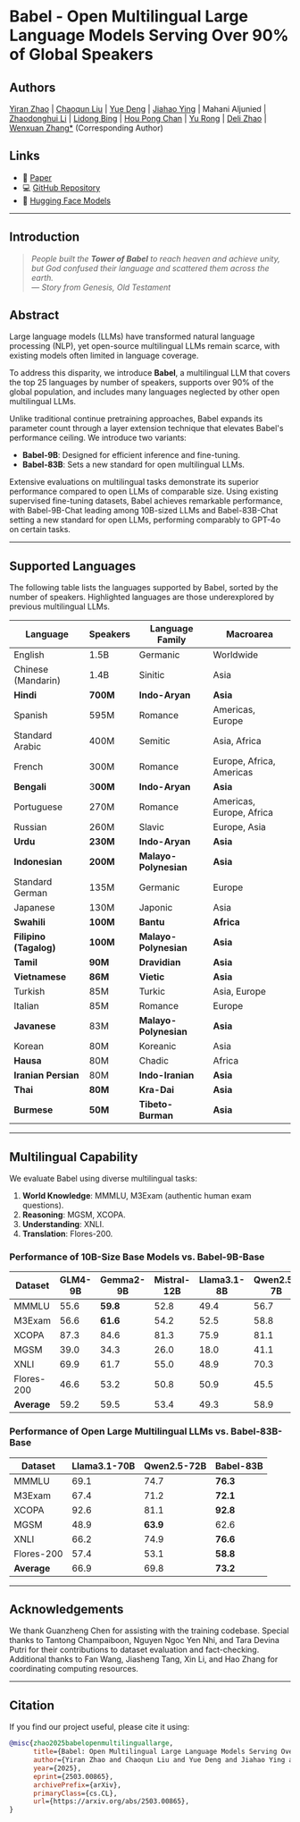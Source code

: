 # Babel - Open Multilingual Large Language Models Serving Over 90% of Global Speakers

## Authors

[Yiran Zhao](https://zhaoyiran924.github.io/) | [Chaoqun Liu](https://www.linkedin.com/in/chaoqun-liu/) | [Yue Deng](https://ntudy.github.io/) | [Jiahao Ying](https://yingjiahao14.github.io/) | Mahani Aljunied | [Zhaodonghui Li](https://mlxdb.github.io/author/li-zhaodonghui/) | [Lidong Bing](https://lidongbing.github.io/research.html/) | [Hou Pong Chan](https://kenchan0226.github.io/) | [Yu Rong](https://royrong.me/) | [Deli Zhao](https://zhaodeli.github.io/) | [Wenxuan Zhang*](https://isakzhang.github.io)  (Corresponding Author)

## Links

- 📄 [Paper](https://arxiv.org/pdf/2503.00865)
- 💻 [GitHub Repository](https://github.com/babel-llm/babel-llm)
- 🤗 [Hugging Face Models](https://huggingface.co/Tower-Babel)

---

## Introduction

> *People built the **Tower of Babel** to reach heaven and achieve unity,  
> but God confused their language and scattered them across the earth.*  
> — *Story from Genesis, Old Testament*

## Abstract

Large language models (LLMs) have transformed natural language processing (NLP), yet open-source multilingual LLMs remain scarce, with existing models often limited in language coverage.  

To address this disparity, we introduce **Babel**, a multilingual LLM that covers the top 25 languages by number of speakers, supports over 90% of the global population, and includes many languages neglected by other open multilingual LLMs.

Unlike traditional continue pretraining approaches, Babel expands its parameter count through a layer extension technique that elevates Babel's performance ceiling. We introduce two variants:

- **Babel-9B**: Designed for efficient inference and fine-tuning.
- **Babel-83B**: Sets a new standard for open multilingual LLMs.

Extensive evaluations on multilingual tasks demonstrate its superior performance compared to open LLMs of comparable size. Using existing supervised fine-tuning datasets, Babel achieves remarkable performance, with Babel-9B-Chat leading among 10B-sized LLMs and Babel-83B-Chat setting a new standard for open LLMs, performing comparably to GPT-4o on certain tasks.

---

## Supported Languages

The following table lists the languages supported by Babel, sorted by the number of speakers. Highlighted languages are those underexplored by previous multilingual LLMs.

| Language               | Speakers | Language Family       | Macroarea                |
| ---------------------- | -------- | --------------------- | ------------------------ |
| English                | 1.5B     | Germanic              | Worldwide                |
| Chinese (Mandarin)     | 1.4B     | Sinitic               | Asia                     |
| **Hindi**              | **700M** | **Indo-Aryan**        | **Asia**                 |
| Spanish                | 595M     | Romance               | Americas, Europe         |
| Standard Arabic        | 400M     | Semitic               | Asia, Africa             |
| French                 | 300M     | Romance               | Europe, Africa, Americas |
| **Bengali**            | 3**00M** | **Indo-Aryan**        | **Asia**                 |
| Portuguese             | 270M     | Romance               | Americas, Europe, Africa |
| Russian                | 260M     | Slavic                | Europe, Asia             |
| **Urdu**               | **230M** | **Indo-Aryan**        | **Asia**                 |
| **Indonesian**         | **200M** | **Malayo-Polynesian** | **Asia**                 |
| Standard German        | 135M     | Germanic              | Europe                   |
| Japanese               | 130M     | Japonic               | Asia                     |
| **Swahili**            | **100M** | **Bantu**             | **Africa**               |
| **Filipino (Tagalog)** | **100M** | **Malayo-Polynesian** | **Asia**                 |
| **Tamil**              | **90M**  | **Dravidian**         | **Asia**                 |
| **Vietnamese**         | **86M**  | **Vietic**            | **Asia**                 |
| Turkish                | 85M      | Turkic                | Asia, Europe             |
| Italian                | 85M      | Romance               | Europe                   |
| **Javanese**           | 83M      | **Malayo-Polynesian** | **Asia**                 |
| Korean                 | 80M      | Koreanic              | Asia                     |
| **Hausa**              | 80M      | Chadic                | Africa                   |
| **Iranian Persian**    | 80M      | **Indo-Iranian**      | **Asia**                 |
| **Thai**               | **80M**  | **Kra-Dai**           | **Asia**                 |
| **Burmese**            | **50M**  | **Tibeto-Burman**     | **Asia**                 |

---

## Multilingual Capability

We evaluate Babel using diverse multilingual tasks:

1. **World Knowledge**: MMMLU, M3Exam (authentic human exam questions).
2. **Reasoning**: MGSM, XCOPA.
3. **Understanding**: XNLI.
4. **Translation**: Flores-200.

### Performance of 10B-Size Base Models vs. Babel-9B-Base

| Dataset     | GLM4-9B | Gemma2-9B | Mistral-12B | Llama3.1-8B | Qwen2.5-7B | **Babel-9B** |
| ----------- | ------- | --------- | ----------- | ----------- | ---------- | ------------ |
| MMMLU       | 55.6    | **59.8**  | 52.8        | 49.4        | 56.7       | 59.4         |
| M3Exam      | 56.6    | **61.6**  | 54.2        | 52.5        | 58.8       | 61.3         |
| XCOPA       | 87.3    | 84.6      | 81.3        | 75.9        | 81.1       | **89.2**     |
| MGSM        | 39.0    | 34.3      | 26.0        | 18.0        | 41.1       | **43.4**     |
| XNLI        | 69.9    | 61.7      | 55.0        | 48.9        | 70.3       | **71.9**     |
| Flores-200  | 46.6    | 53.2      | 50.8        | 50.9        | 45.5       | **55.1**     |
| **Average** | 59.2    | 59.5      | 53.4        | 49.3        | 58.9       | **63.4**     |

### Performance of Open Large Multilingual LLMs vs. Babel-83B-Base

| Dataset     | Llama3.1-70B | Qwen2.5-72B | **Babel-83B** |
| ----------- | ------------ | ----------- | ------------- |
| MMMLU       | 69.1         | 74.7        | **76.3**      |
| M3Exam      | 67.4         | 71.2        | **72.1**      |
| XCOPA       | 92.6         | 81.1        | **92.8**      |
| MGSM        | 48.9         | **63.9**    | 62.6          |
| XNLI        | 66.2         | 74.9        | **76.6**      |
| Flores-200  | 57.4         | 53.1        | **58.8**      |
| **Average** | 66.9         | 69.8        | **73.2**      |

---

## Acknowledgements

We thank Guanzheng Chen for assisting with the training codebase. Special thanks to Tantong Champaiboon, Nguyen Ngoc Yen Nhi, and Tara Devina Putri for their contributions to dataset evaluation and fact-checking. Additional thanks to Fan Wang, Jiasheng Tang, Xin Li, and Hao Zhang for coordinating computing resources.

---

## Citation

If you find our project useful, please cite it using:

```bibtex
@misc{zhao2025babelopenmultilinguallarge,
      title={Babel: Open Multilingual Large Language Models Serving Over 90% of Global Speakers}, 
      author={Yiran Zhao and Chaoqun Liu and Yue Deng and Jiahao Ying and Mahani Aljunied and Zhaodonghui Li and Lidong Bing and Hou Pong Chan and Yu Rong and Deli Zhao and Wenxuan Zhang},
      year={2025},
      eprint={2503.00865},
      archivePrefix={arXiv},
      primaryClass={cs.CL},
      url={https://arxiv.org/abs/2503.00865}, 
}

```
